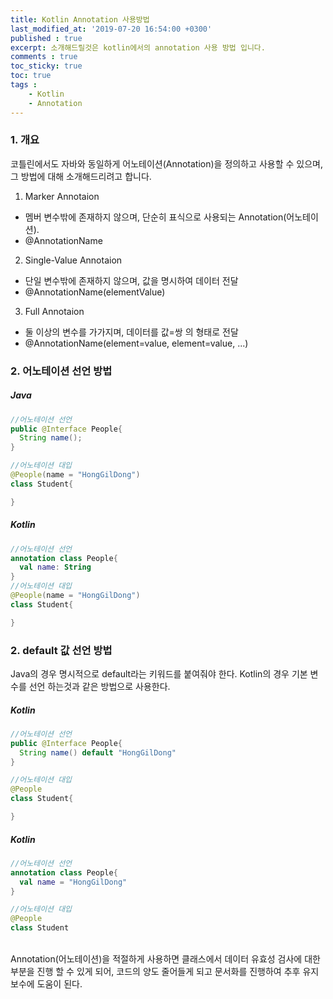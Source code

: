 ```yaml
---
title: Kotlin Annotation 사용방법
last_modified_at: '2019-07-20 16:54:00 +0300'
published : true
excerpt: 소개해드릴것은 kotlin에서의 annotation 사용 방법 입니다.
comments : true
toc_sticky: true
toc: true
tags :
    - Kotlin
    - Annotation
---
```


### 1. 개요

코틀린에서도 자바와 동일하게 어노테이션(Annotation)을 정의하고 사용할 수 있으며, 그 방법에 대해 소개해드리려고 합니다.

1) Marker Annotaion
- 멤버 변수밖에 존재하지 않으며, 단순히 표식으로 사용되는 Annotation(어노테이션).
 - @AnnotationName

2) Single-Value Annotaion
- 단일 변수밖에 존재하지 않으며, 값을 명시하여 데이터 전달
- @AnnotationName(elementValue)

3) Full Annotaion
- 둘 이상의 변수를 가가지며, 데이터를 값=쌍 의 형태로 전달
- @AnnotationName(element=value, element=value, ...)


### 2. 어노테이션 선언 방법

##### Java
```java
//어노테이션 선언
public @Interface People{
  String name();
}

//어노테이션 대입
@People(name = "HongGilDong")
class Student{

}
```
##### Kotlin
```kotlin
//어노테이션 선언
annotation class People{
  val name: String
}
//어노테이션 대입
@People(name = "HongGilDong")
class Student{

}
```
### 2. default 값 선언 방법
Java의 경우 명시적으로 default라는 키워드를 붙여줘야 한다.
Kotlin의 경우 기본 변수를 선언 하는것과 같은 방법으로 사용한다.

##### Kotlin
```java
//어노테이션 선언
public @Interface People{
  String name() default "HongGilDong"
}

//어노테이션 대입
@People
class Student{

}

```

##### Kotlin
```kotlin
//어노테이션 선언
annotation class People{
  val name = "HongGilDong"
}

//어노테이션 대입
@People
class Student
```

</br>
Annotation(어노테이션)을 적절하게 사용하면 클래스에서 데이터 유효성 검사에 대한 부분을 진행 할 수 있게 되어, 코드의 양도 줄어들게 되고 문서화를 진행하여 추후 유지보수에 도움이 된다.
